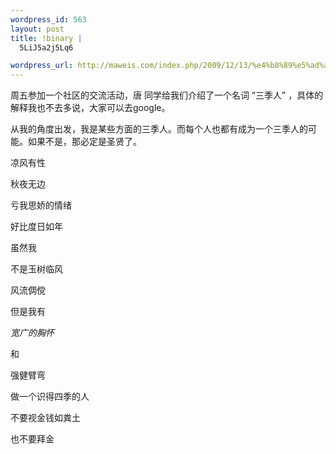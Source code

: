 ```yaml
--- 
wordpress_id: 563
layout: post
title: !binary |
  5LiJ5a2j5Lq6

wordpress_url: http://maweis.com/index.php/2009/12/13/%e4%b8%89%e5%ad%a3%e4%ba%ba/
---
```

<p>周五参加一个社区的交流活动，唐 同学给我们介绍了一个名词 “三季人” ，具体的解释我也不去多说，大家可以去google。</p>
<p>从我的角度出发，我是某些方面的三季人。而每个人也都有成为一个三季人的可能。如果不是，那必定是圣贤了。</p>
<p>凉风有性</p>
<p>秋夜无边</p>
<p>亏我思娇的情绪</p>
<p>好比度日如年</p>
<p>虽然我</p>
<p>不是玉树临风</p>
<p>风流倜傥</p>
<p>但是我有</p>
<p><em>宽广的胸怀</em></p>
<p>和</p>
<p>强健臂弯</p>
<p>做一个识得四季的人</p>
<p>不要视金钱如粪土</p>
<p>也不要拜金</p>
